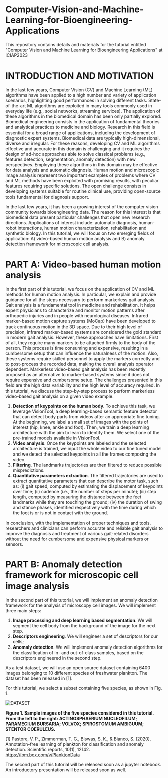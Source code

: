 # Computer-Vision-and-Machine-Learning-for-Bioengineering-Applications

This repository contains details and materials for the tutorial entitled "Computer Vision and Machine Learning for Bioengineering Applications" at ICIAP2023 

# INTRODUCTION AND MOTIVATION 

In the last few years, Computer Vision (CV) and Machine Learning (ML) algorithms have been applied to a high number and variety of application scenarios, highlighting good performances in solving different tasks. State-of-the-art ML algorithms are exploited in many tools commonly used in everyday life (e.g., social networks, streaming services).
The application of these algorithms in the biomedical domain has been only partially explored.
Biomedical engineering consists in the application of fundamental theories and analytical practices to medicine and biology. Research in this field is essential for a broad range of applications, including the development of diagnostic expert systems. Biomedical data are typically high-dimensional, diverse and irregular. For these reasons, developing CV and ML algorithms effective and accurate in this domain is challenging and it requires the design of ad-hoc approaches able to solve classical problems (e.g., features detection, segmentation, anomaly detection) with new perspectives. Employing these algorithms in this domain may be effective for data analysis and automatic diagnosis.
Human motion and microscopic image analysis represent two important examples of problems where CV and ML methods have been exploited with promising results, with peculiar features requiring specific solutions. The open challenge consists in developing systems suitable for routine clinical use, providing open-source tools fundamental for diagnosis support.

In the last few years, it has been a growing interest of the computer vision community towards bioengineering data. The reason for this interest is that biomedical data present particular challenges that open new research directions. Applications of interest include: automatic diagnosis, human-robot interactions, human motion characterization, rehabilitation and synthetic biology. In this tutorial, we will focus on two emerging fields of application: A) video-based human motion analysis and B) anomaly detection framework for microscopic cell analysis.

# PART A: Video-based human motion analysis 

In the first part of this tutorial, we focus on the application of CV and ML methods for human motion analysis. In particular, we explain and provide guidance for all the steps necessary to perform markerless gait analysis. Gait analysis is a fundamental tool in medicine and rehabilitation. It helps expert physicians to characterize and monitor motion patterns after orthopedic injuries and in people with neurological diseases. Infrared marker-based motion capture systems (MoCap) have been developed to track continuous motion in the 3D space. Due to their high level of precision, infrared marker-based systems are considered the gold standard in modern gait analysis. However, these approaches have limitations. First of all, they require many markers to be attached firmly to the body of the person. This process is time consuming and expensive, resulting in a cumbersome setup that can influence the naturalness of the motion. Also, these systems require skilled personnel to apply the markers correctly and to post-process the recorded data, making the overall analysis operator dependent.
Markerless video-based gait analysis has been recently proposed as an alternative to marker-based systems since it does not require expensive and cumbersome setup. The challenges presented in this field are the high data variability and the high level of accuracy required. 
In this tutorial, we discuss the step-by-step process to perform markerless video-based gait analysis on a given video example.

1. **Detection of keypoints on the human body**. To achieve this task, we leverage VisionTool, a deep learning-based semantic feature detector that can detect body parts from videos after an appropriate fine tuning. At the beginning, we label a small set of images with the points of interest (hip, knee, ankle and foot).
Then, we train a deep learning architecture with the aim to learn to identify them. We select one of the pre-trained models available in VisionTool.
2. **Video analysis**. Once the keypoints are labeled and the selected architecture is trained, we input the whole video to our fine tuned model and we detect the selected keypoints in all the frames composing the video. 
3. **Filtering**. The landmarks trajectories are then filtered to reduce possible mispredictions.
4. **Quantitative parameters extraction**. The filtered trajectories are used to extract quantitative parameters that can describe the motor task, such as: (i) gait speed, computed by estimating the displacement of keypoints over time; (ii) cadence (i.e., the number of steps per minute); (iii) step length, computed by measuring the distance between the feet landmarks while they are touching the ground; (iv) the duration of swing and stance phases, identified respectively with the time during which the foot is or is not in contact with the ground.

In conclusion, with the implementation of proper techniques and tools, researchers and clinicians can perform accurate and reliable gait analysis to improve the diagnosis and treatment of various gait-related disorders without the need for cumbersome and expensive physical markers or sensors.
 

# PART B: Anomaly detection framework for microscopic cell image analysis 

In the second part of this tutorial, we will implement an anomaly detection framework for the analysis of microscopy cell images.
We will implement three main steps:

1. **Image processing and deep learning based segmentation**. We will segment the cell body from the background of the image for the next step.
2. **Descriptors engineering**. We will engineer a set of descriptors for our cells;
3. **Anomaly detection**. We will implement anomaly detection algorithms for the classification of in- and out-of-class samples, based on the descriptors engineered in the second step.
  
As a test dataset, we will use an open source dataset containing 6400 images belonging to 10 different species of freshwater plankton.
The dataset has been released in [1]. 

For this tutorial, we select a subset containing five species, as shown in Fig. 1. 

![DATASET](https://github.com/Malga-Vision/Computer-Vision-and-Machine-Learning-for-Bioengineering-Applications/assets/51142446/59be2724-4906-44f4-89c1-b861a42ab268)

**Figure 1. Sample images of the five species considered in this tutorial. From the left to the right: ACTINOSPHAERIUM NUCLEOFILUM; PARAMECIUM BURSARIA; VOLVOX; SPIROSTOMUM AMBIGUUM; STENTOR COERULEUS.** 


[1] Pastore, V. P., Zimmerman, T. G., Biswas, S. K., & Bianco, S. (2020). Annotation-free learning of plankton for classification and anomaly detection. Scientific reports, 10(1), 12142.
https://ibm.box.com/v/PlanktonData



The second part of this tutorial will be released soon as a jupyter notebook. An introductory presentation will be released soon as well. 
